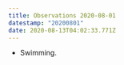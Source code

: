 ```yaml
---
title: Observations 2020-08-01
datestamp: "20200801"
date: 2020-08-13T04:02:33.771Z
---
```

- Swimming.